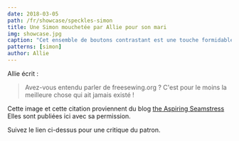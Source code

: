 ```yaml
---
date: 2018-03-05
path: /fr/showcase/speckles-simon
title: Une Simon mouchetée par Allie pour son mari
img: showcase.jpg
caption: "Cet ensemble de boutons contrastant est une touche formidable."
patterns: [simon]
author: Allie
---
```


Allie écrit :

> Avez-vous entendu parler de freesewing.org ? C'est pour le moins la meilleure chose qui ait jamais existé !
   

Cette image et cette citation proviennent du blog [the Aspiring Seamstress](https://theaspiringseamstress.wordpress.com/2018/03/01/freesewing-org-simon/)
Elles sont publiées ici avec sa permission.

Suivez le lien ci-dessus pour une critique du patron.

